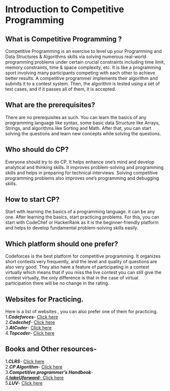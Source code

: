 # Introduction to Competitive Programming

## What is Competitive Programming ?

Competitive Programming is an exercise to level up your Programming and Data Structures & Algorithms skills via solving numerous real-world programming problems under certain crucial constraints including time limit, memory constraints, time & space complexity,  etc. It is like a programming sport involving many participants competing with each other to achieve better results. A competitive programmer implements their algorithm and submits it to a contest system. Then, the algorithm is tested using a set of test cases, and if it passes all of them, it is accepted.

## What are the prerequisites?

There are no prerequisites as such. You can learn the basics of any programming language like syntax, some basic data Structure like Arrays, Strings, and algorithms like Sorting and Math. After that, you can start solving the questions and learn new concepts while solving the questions.

## Who should do CP?

Everyone should try to do CP. It helps enhance one’s mind and develop analytical and thinking skills. It improves problem-solving and programming skills and helps in preparing for technical interviews. Solving competitive programming problems also improves one’s programming and debugging skills.

## How to start CP?

Start with learning the basics of a programming language. it can be any one. After learning the basics, start practicing problems. For this, you can start with CodeChef or HackerRank as it is the beginner-friendly platform and helps to develop fundamental problem-solving skills easily.

## Which platform should one prefer?

Codeforces is the best platform for competitive programming. It organizes short contests very frequently, and the level and quality of questions are also very good. They also have a feature of participating in a contest virtually which means that if you miss the live contest you can still give the contest virtually, the only difference is that in the case of virtual participation there will be no change in the rating.

## Websites for Practicing.

Here is a list of websites , you can also prefer one of them for practicing.
<br>
1.***Codeforces***- <a href="https://codeforces.com/">Click here</a>
<br>
2.***Codechef***- <a href="https://www.codechef.com/">Click here</a>
<br>
3.***AtCoder***- <a href="https://atcoder.jp/">Click here</a>
<br>
4.***Topcoder***- <a href="https://www.topcoder.com/">Click here</a>
<br>

## Books and Other resources-

1.***CLRS***- <a href="https://edutechlearners.com/download/Introduction_to_algorithms-3rd%20Edition.pdf">Click here</a>
<br>
2.***CP Algorithm***- <a href="https://edutechlearners.com/download/Introduction_to_algorithms-3rd%20Edition.pdf">Click here</a>
<br>
3.***Competitive programmer’s Handbook***- <a href="https://cses.fi/book/book.pdf">
<br>
4.***takeUforward***- <a href="https://www.youtube.com/c/takeUforward">Click here</a>
<br>
5.***LUV***- <a href="https://www.youtube.com/@iamluv">Click here</a>

